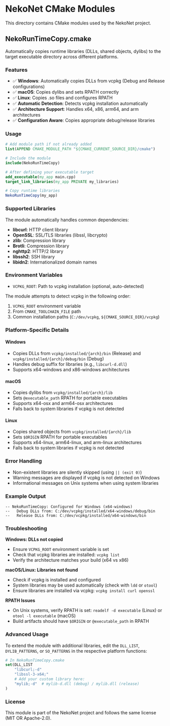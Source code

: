 # NekoNet CMake Modules

This directory contains CMake modules used by the NekoNet project.

## NekoRunTimeCopy.cmake

Automatically copies runtime libraries (DLLs, shared objects, dylibs) to the target executable directory across different platforms.

### Features

- ✅ **Windows**: Automatically copies DLLs from vcpkg (Debug and Release configurations)
- ✅ **macOS**: Copies dylibs and sets RPATH correctly
- ✅ **Linux**: Copies .so files and configures RPATH
- ✅ **Automatic Detection**: Detects vcpkg installation automatically
- ✅ **Architecture Support**: Handles x64, x86, arm64, and arm architectures
- ✅ **Configuration Aware**: Copies appropriate debug/release libraries

### Usage

```cmake
# Add module path if not already added
list(APPEND CMAKE_MODULE_PATH "${CMAKE_CURRENT_SOURCE_DIR}/cmake")

# Include the module
include(NekoRunTimeCopy)

# After defining your executable target
add_executable(my_app main.cpp)
target_link_libraries(my_app PRIVATE my_libraries)

# Copy runtime libraries
NekoRunTimeCopy(my_app)
```

### Supported Libraries

The module automatically handles common dependencies:

- **libcurl**: HTTP client library
- **OpenSSL**: SSL/TLS libraries (libssl, libcrypto)
- **zlib**: Compression library
- **Brotli**: Compression library
- **nghttp2**: HTTP/2 library
- **libssh2**: SSH library
- **libidn2**: Internationalized domain names

### Environment Variables

- `VCPKG_ROOT`: Path to vcpkg installation (optional, auto-detected)

The module attempts to detect vcpkg in the following order:
1. `VCPKG_ROOT` environment variable
2. From `CMAKE_TOOLCHAIN_FILE` path
3. Common installation paths (`C:/dev/vcpkg`, `${CMAKE_SOURCE_DIR}/vcpkg`)

### Platform-Specific Details

#### Windows
- Copies DLLs from `vcpkg/installed/{arch}/bin` (Release) and `vcpkg/installed/{arch}/debug/bin` (Debug)
- Handles debug suffix for libraries (e.g., `libcurl-d.dll`)
- Supports x64-windows and x86-windows architectures

#### macOS
- Copies dylibs from `vcpkg/installed/{arch}/lib`
- Sets `@executable_path` RPATH for portable executables
- Supports x64-osx and arm64-osx architectures
- Falls back to system libraries if vcpkg is not detected

#### Linux
- Copies shared objects from `vcpkg/installed/{arch}/lib`
- Sets `$ORIGIN` RPATH for portable executables
- Supports x64-linux, arm64-linux, and arm-linux architectures
- Falls back to system libraries if vcpkg is not detected

### Error Handling

- Non-existent libraries are silently skipped (using `|| (exit 0)`)
- Warning messages are displayed if vcpkg is not detected on Windows
- Informational messages on Unix systems when using system libraries

### Example Output

```
-- NekoRunTimeCopy: Configured for Windows (x64-windows)
--   Debug DLLs from: C:/dev/vcpkg/installed/x64-windows/debug/bin
--   Release DLLs from: C:/dev/vcpkg/installed/x64-windows/bin
```

### Troubleshooting

**Windows: DLLs not copied**
- Ensure `VCPKG_ROOT` environment variable is set
- Check that vcpkg libraries are installed: `vcpkg list`
- Verify the architecture matches your build (x64 vs x86)

**macOS/Linux: Libraries not found**
- Check if vcpkg is installed and configured
- System libraries may be used automatically (check with `ldd` or `otool`)
- Ensure libraries are installed via vcpkg: `vcpkg install curl openssl`

**RPATH Issues**
- On Unix systems, verify RPATH is set: `readelf -d executable` (Linux) or `otool -l executable` (macOS)
- Build artifacts should have `$ORIGIN` or `@executable_path` in RPATH

### Advanced Usage

To extend the module with additional libraries, edit the `DLL_LIST`, `DYLIB_PATTERNS`, or `SO_PATTERNS` in the respective platform functions:

```cmake
# In NekoRunTimeCopy.cmake
set(DLL_LIST
    "libcurl;-d"
    "libssl-3-x64;"
    # Add your custom library here:
    "mylib;-d"  # mylib-d.dll (debug) / mylib.dll (release)
)
```

### License

This module is part of the NekoNet project and follows the same license (MIT OR Apache-2.0).
